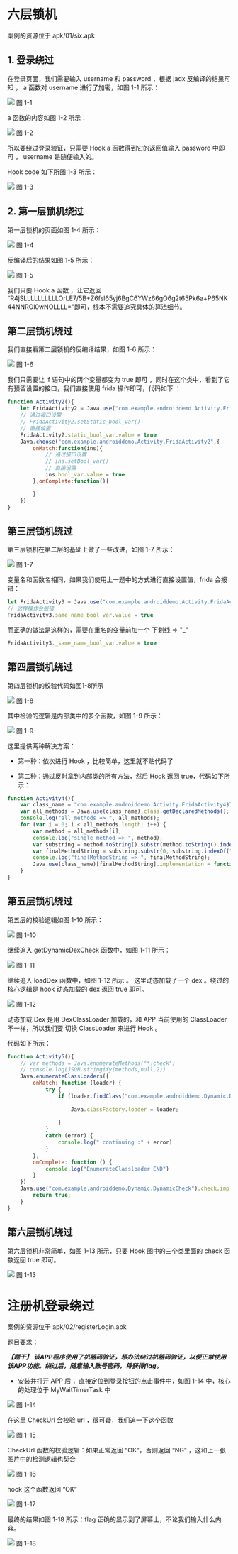 # 六层锁机

案例的资源位于 apk/01/six.apk 

## 1. 登录绕过

在登录页面，我们需要输入 username 和 password ，根据 jadx 反编译的结果可知 ， a 函数对 username 进行了加密，如图 1-1 所示：

![](./images/1.png)
图 1-1 

a 函数的内容如图 1-2 所示：

![](./images/2.png)
图 1-2

所以要绕过登录验证，只需要 Hook a 函数得到它的返回值输入 password 中即可 ， username 是随便输入的。

Hook code 如下所图 1-3 所示：

![](./images/3.png)
图 1-3


## 2. 第一层锁机绕过

第一层锁机的页面如图 1-4 所示：

![](./images/4.png)
图 1-4

反编译后的结果如图 1-5 所示：

![](./images/5.png)
图 1-5

我们只要 Hook a 函数 ，让它返回 “R4jSLLLLLLLLLLOrLE7/5B+Z6fsl65yj6BgC6YWz66gO6g2t65Pk6a+P65NK44NNROl0wNOLLLL=”即可，根本不需要追究具体的算法细节。


## 第二层锁机绕过

我们直接看第二层锁机的反编译结果，如图 1-6 所示：

![](./images/6.png)
图 1-6

我们只需要让 if 语句中的两个变量都变为 true 即可 ，同时在这个类中，看到了它有预留设置的接口，我们直接使用 frida 操作即可，代码如下 ：

```js
function Activity2(){
    let FridaActivity2 = Java.use("com.example.androiddemo.Activity.FridaActivity2");
    // 通过接口设置
    // FridaActivity2.setStatic_bool_var()
    // 直接设置
    FridaActivity2.static_bool_var.value = true 
    Java.choose("com.example.androiddemo.Activity.FridaActivity2",{
        onMatch:function(ins){
            // 通过接口设置
            // ins.setBool_var()
            // 直接设置
            ins.bool_var.value = true
        },onComplete:function(){

        }
    })
}
```

## 第三层锁机绕过

第三层锁机在第二层的基础上做了一些改进，如图 1-7 所示：

![](./images/7.png)
图 1-7

变量名和函数名相同，如果我们使用上一题中的方式进行直接设置值，frida 会报错：


```js
let FridaActivity3 = Java.use("com.example.androiddemo.Activity.FridaActivity3");
// 这样操作会报错
FridaActivity3.same_name_bool_var.value = true
```

而正确的做法是这样的，需要在重名的变量前加一个 下划线 => "_"

```js
FridaActivity3._same_name_bool_var.value = true
```

## 第四层锁机绕过

第四层锁机的校验代码如图1-8所示

![](./images/8.png)
图 1-8

其中检验的逻辑是内部类中的多个函数，如图 1-9 所示：

![](./images/9.png)
图 1-9

这里提供两种解决方案：

- 第一种：依次进行 Hook ，比较简单，这里就不贴代码了

- 第二种：通过反射拿到内部类的所有方法，然后 Hook 返回 true，代码如下所示：

```js
function Activity4(){
    var class_name = "com.example.androiddemo.Activity.FridaActivity4$InnerClasses";
    var all_methods = Java.use(class_name).class.getDeclaredMethods();
    console.log("all_methods => ", all_methods);
    for (var i = 0; i < all_methods.length; i++) {
        var method = all_methods[i];
        console.log("single method => ", method);
        var substring = method.toString().substr(method.toString().indexOf(class_name) + class_name.length + 1);
        var finalMethodString = substring.substr(0, substring.indexOf("("));
        console.log("finalMethodString => ", finalMethodString);
        Java.use(class_name)[finalMethodString].implementation = function () { return true };
    }
}
```


## 第五层锁机绕过

第五层的校验逻辑如图 1-10 所示：

![](./images/10.png)
图 1-10

继续追入 getDynamicDexCheck 函数中，如图 1-11 所示：

![](./images/11.png)
图 1-11

继续追入 loadDex 函数中，如图 1-12 所示 。 这里动态加载了一个 dex 。绕过的核心逻辑是 hook 动态加载的 dex 返回 true 即可。

![](./images/12.png)
图 1-12

动态加载 Dex 是用 DexClassLoader 加载的，和 APP 当前使用的 ClassLoader 不一样，所以我们要 切换 ClassLoader 来进行 Hook 。

代码如下所示：

```js
function Activity5(){
    // var methods = Java.enumerateMethods("*!check")
    // console.log(JSON.stringify(methods,null,2))
    Java.enumerateClassLoaders({
        onMatch: function (loader) {
            try {
                if (loader.findClass("com.example.androiddemo.Dynamic.DynamicCheck")) {
    
                    Java.classFactory.loader = loader;
    
                }
            }
            catch (error) {
                console.log(" continuing :" + error)
            }
        },
        onComplete: function () {
            console.log("EnumerateClassloader END")
        }
    })
    Java.use("com.example.androiddemo.Dynamic.DynamicCheck").check.implementation = function(){
        return true;
    }
}
```

## 第六层锁机绕过

第六层锁机非常简单，如图 1-13 所示，只要 Hook 图中的三个类里面的 check 函数返回 true 即可。

![](./images/13.png)
图 1-13



# 注册机登录绕过

案例的资源位于 apk/02/registerLogin.apk 

题目要求：

**_【题干】 该APP程序使用了机器码验证，想办法绕过机器码验证，以便正常使用该APP功能。绕过后，随意输入账号密码，将获得flag。_**


- 安装并打开 APP 后 ，直接定位到登录按钮的点击事件中，如图 1-14 中，核心的处理位于 MyWaitTimerTask 中

![](./images/14.png)
图 1-14

在这里 CheckUrl 会校验 url ，很可疑，我们追一下这个函数

![](./images/15.png)
图 1-15

CheckUrl 函数的校验逻辑：如果正常返回 “OK”，否则返回 “NG” ，这和上一张图片中的检测逻辑也契合

![](./images/16.png)
图 1-16

hook 这个函数返回 “OK”

![](./images/17.png)
图 1-17

最终的结果如图 1-18 所示：flag 正确的显示到了屏幕上，不论我们输入什么内容。

![](./images/18.png)
图 1-18



